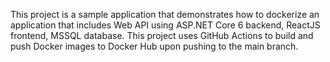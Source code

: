 This project is a sample application that demonstrates how to dockerize an application that includes 
Web API using ASP.NET Core 6 backend, 
ReactJS frontend, 
MSSQL database. 
This project uses GitHub Actions to build and push Docker images to Docker Hub upon pushing to the main branch.

